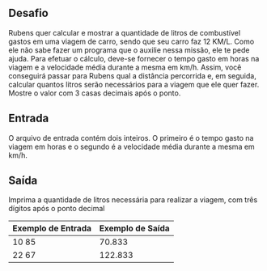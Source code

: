 ## Desafio

Rubens quer calcular e mostrar a quantidade de litros de combustível gastos em uma viagem de carro, sendo que seu carro faz 12 KM/L. Como ele não sabe fazer um programa que o auxilie nessa missão, ele te pede ajuda. Para efetuar o cálculo, deve-se fornecer o tempo gasto em horas na viagem e a velocidade média durante a mesma em km/h. Assim, você conseguirá passar para Rubens qual a distância percorrida e, em seguida, calcular quantos litros serão necessários para a viagem que ele quer fazer. Mostre o valor com 3 casas decimais após o ponto.

## Entrada

O arquivo de entrada contém dois inteiros. O primeiro é o tempo gasto na viagem em horas e o segundo é a velocidade média durante a mesma em km/h.

## Saída

Imprima a quantidade de litros necessária para realizar a viagem, com três dígitos após o ponto decimal
 
| Exemplo de Entrada |	Exemplo de Saída |
|--------------------|------------------|
| 10 85 | 70.833 |
| 22 67 | 122.833 |
